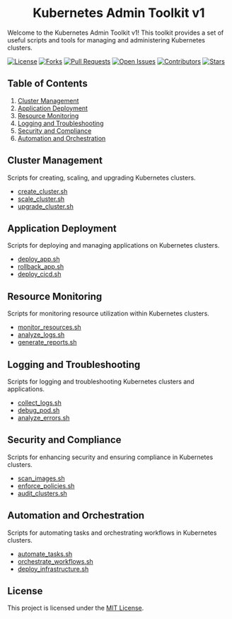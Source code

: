 <h1 align="center">Kubernetes Admin Toolkit v1</h1>

Welcome to the Kubernetes Admin Toolkit v1! This toolkit provides a set of useful scripts and tools for managing and administering Kubernetes clusters.

[![License](https://img.shields.io/badge/license-MIT-blue.svg)](https://github.com/Flynchd/k8s-admin-toolkit-v1/blob/master/LICENSE)
[![Forks](https://img.shields.io/github/forks/Flynchd/k8s-admin-toolkit-v1.svg?style=social)](https://github.com/Flynchd/k8s-admin-toolkit-v1/network/members)
[![Pull Requests](https://img.shields.io/github/issues-pr/Flynchd/k8s-admin-toolkit-v1.svg?style=social)](https://github.com/Flynchd/k8s-admin-toolkit-v1/pulls)
[![Open Issues](https://img.shields.io/github/issues/Flynchd/k8s-admin-toolkit-v1.svg?style=social)](https://github.com/Flynchd/k8s-admin-toolkit-v1/issues)
[![Contributors](https://img.shields.io/github/contributors/Flynchd/k8s-admin-toolkit-v1.svg?style=plastic)](https://github.com/Flynchd/k8s-admin-toolkit-v1/graphs/contributors)
[![Stars](https://img.shields.io/github/stars/Flynchd/k8s-admin-toolkit-v1.svg?style=plastic)](https://github.com/Flynchd/k8s-admin-toolkit-v1/stargazers)

## Table of Contents

1. [Cluster Management](#cluster-management)
2. [Application Deployment](#application-deployment)
3. [Resource Monitoring](#resource-monitoring)
4. [Logging and Troubleshooting](#logging-and-troubleshooting)
5. [Security and Compliance](#security-and-compliance)
6. [Automation and Orchestration](#automation-and-orchestration)

## Cluster Management

Scripts for creating, scaling, and upgrading Kubernetes clusters.

- [create_cluster.sh](#create_cluster.sh)
- [scale_cluster.sh](#scale_cluster.sh)
- [upgrade_cluster.sh](#upgrade_cluster.sh)

## Application Deployment

Scripts for deploying and managing applications on Kubernetes clusters.

- [deploy_app.sh](#deploy_app.sh)
- [rollback_app.sh](#rollback_app.sh)
- [deploy_cicd.sh](#deploy_cicd.sh)

## Resource Monitoring

Scripts for monitoring resource utilization within Kubernetes clusters.

- [monitor_resources.sh](#monitor_resources.sh)
- [analyze_logs.sh](#analyze_logs.sh)
- [generate_reports.sh](#generate_reports.sh)

## Logging and Troubleshooting

Scripts for logging and troubleshooting Kubernetes clusters and applications.

- [collect_logs.sh](#collect_logs.sh)
- [debug_pod.sh](#debug_pod.sh)
- [analyze_errors.sh](#analyze_errors.sh)

## Security and Compliance

Scripts for enhancing security and ensuring compliance in Kubernetes clusters.

- [scan_images.sh](#scan_images.sh)
- [enforce_policies.sh](#enforce_policies.sh)
- [audit_clusters.sh](#audit_clusters.sh)

## Automation and Orchestration

Scripts for automating tasks and orchestrating workflows in Kubernetes clusters.

- [automate_tasks.sh](#automate_tasks.sh)
- [orchestrate_workflows.sh](#orchestrate_workflows.sh)
- [deploy_infrastructure.sh](#deploy_infrastructure.sh)

## License

This project is licensed under the [MIT License](LICENSE).
